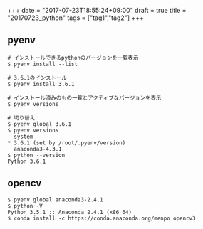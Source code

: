 +++
date = "2017-07-23T18:55:24+09:00"
draft = true
title = "20170723_python"
tags = ["tag1","tag2"]
+++

## pyenv
```
# インストールできるpythonのバージョンを一覧表示
$ pyenv install --list

# 3.6.1のインストール
$ pyenv install 3.6.1

# インストール済みのもの一覧とアクティブなバージョンを表示
$ pyenv versions

# 切り替え
$ pyenv global 3.6.1
$ pyenv versions
  system
* 3.6.1 (set by /root/.pyenv/version)
  anaconda3-4.3.1
$ python --version
Python 3.6.1
```

## opencv
```
$ pyenv global anaconda3-2.4.1
$ python -V
Python 3.5.1 :: Anaconda 2.4.1 (x86_64)
$ conda install -c https://conda.anaconda.org/menpo opencv3
```
